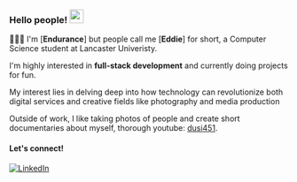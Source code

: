 ### Hello people! <img src="https://emojis.slackmojis.com/emojis/images/1536351075/4594/blob-wave.gif" width="25"/>

 🧍🏾‍♂️ I'm [**Endurance**] but people call me [**Eddie**] for short, a Computer Science student at Lancaster Univeristy.

 I'm highly interested in **full-stack development** and currently doing projects for fun.

 My interest lies in delving deep into how technology can revolutionize both digital services and creative fields like photography and media production

 Outside of work, I like taking photos of people and create short documentaries about myself, thorough youtube: <a href="https://www.youtube.com/channel/UCFn8knkW6dXeUZz-zbyrcng">dusi451</a>.

#### Let's connect!
[<img alt="LinkedIn" src="https://img.shields.io/badge/LinkedIn-%230E76A8.svg?&style=for-the-badge&logo=LinkedIn&logoColor=white" />](https://www.linkedin.com/in/endurance-aloja/)
